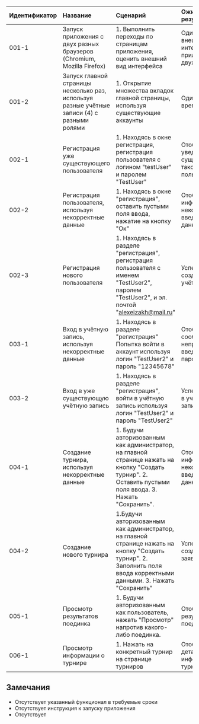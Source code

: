 |Идентификатор|Название|Сценарий|Ожидаемый результат|Фактический результат| Оценка|
|:---|:---|:---|:---|:---|:---|
|001-1| Запуск приложения с двух разных браузеров (Chromium, Mozilla Firefox) | 1. Выполнить переходы по страницам приложения, оценить внешний вид интерфейса | Одинаковый внешний вид интерфейса приложения в двух браузерах | Страница отсутствует |Тест не пройден |
|001-2| Запуск главной страницы несколько раз, используя разные учётные записи (4) с разными ролями | 1. Открытие множества вкладок главной страницы, используя существующие аккаунты | Одинаковое время простоя | Страница отсутствует | Тест не пройден |
|002-1| Регистрация уже существующего пользователя | 1. Находясь в окне регистрация, регистрация пользователя с логином "testUser" и паролем "TestUser" | Отображение уведомления о сущестовании такого пользователя | Страница отсутствует | Тест не пройден |
|002-2| Регистрация пользователя, используя некорректные данные | 1. Находясь в окне "регистрация", оставить пустыми поля ввода, нажатие на кнопку "Ок" | Отображение информации о некорректности введенных данных | Страница отсутствует |Тест не пройден |
|002-3| Регистрация нового пользователя | 1. Находясь в разделе "регистрация", регистрация пользователя с именем "TestUser2", паролем "TestUser2", и эл. почтой "alexeizakh@mail.ru" | Успешное создание учётной записи | Страница отсутствует |Тест не пройден |
|003-1| Вход в учётную запись, используя некорректные данные | 1. Находясь в разделе "регистрация" Попытка войти в аккаунт используя логин "TestUser2" и пароль "12345678" | Отобразить сообщение об неправильно введённом пароле | Страница отсутствует | Тест не пройден |
|003-2| Вход в уже существующую учётную запись | 1. Находясь в разделе "регистрация", войти в учётную запись используя логин "TestUser2" и пароль "TestUser2" | Успешный вход в учётную запись | Страница отсутствует | Тест не пройден |
|004-1| Создание турнира, используя некорректные данные | 1. Будучи авторизованным как администратор, на главной странице нажать на кнопку "Создать турнир". 2. Оставить пустыми поля ввода. 3. Нажать "Сохранить". | Отображение информации о некорректности введенных данных| Страница отсутствует | Тест не пройден |
|004-2| Создание нового турнира | 1.Будучи авторизованным как администратор, на главной странице нажать на кнопку "Создать турнир". 2. Заполнить поля ввода корректными данными. 3. Нажать "Сохранить" | Успешное создание заявки | Страница отсутствует | Тест не пройден |
|005-1| Просмотр результатов поединка | 1. Будучи авторизованным как пользователь, нажать "Просмотр" напротив какого-либо поединка. | Отображение результатов поединка.| Страница отсутствует | Тест не пройден |
|006-1| Просмотр информации о турнире | 1. Нажать на конкретный турнир на странице турниров | Отображение детальной информации о турнире | Страница отсутствует | Тест не пройден |
## Замечания
* Отсутствует указанный функционал в требуемые сроки
* Отсутствует инструкция к запуску приложения
* Отсутствует 
